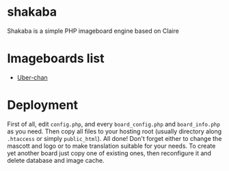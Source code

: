 # shakaba
Shakaba is a simple PHP imageboard engine based on Claire

# Imageboards list
- [Uber-chan](http://uberchan.rf.gd)

# Deployment
First of all, edit `config.php`, and every `board_config.php` and `board_info.php` as you need. Then copy all files to your hosting root (usually directory along `.htaccess` or simply `public_html`). All done! Don't forget either to change the mascott and logo or to make translation suitable for your needs.
To create yet another board just copy one of existing ones, then reconfigure it and delete database and image cache.
